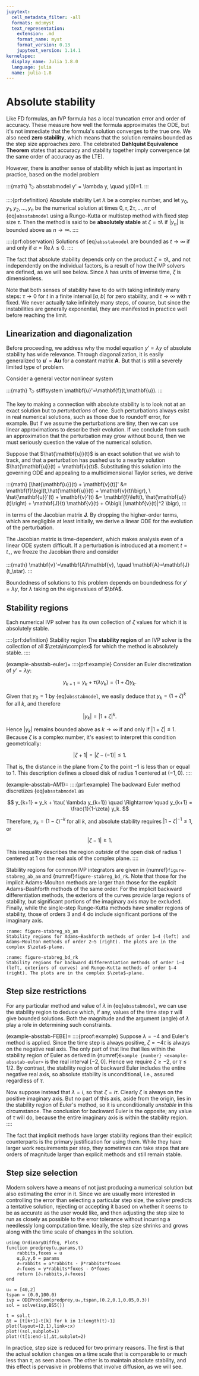 ```yaml
---
jupytext:
  cell_metadata_filter: -all
  formats: md:myst
  text_representation:
    extension: .md
    format_name: myst
    format_version: 0.13
    jupytext_version: 1.14.1
kernelspec:
  display_name: Julia 1.8.0
  language: julia
  name: julia-1.8
---
```


# Absolute stability

Like FD formulas, an IVP formula has a local truncation error and order of accuracy. These measure how well the formula approximates the ODE, but it's not immediate that the formula's solution converges to the true one. We also need **zero stability**, which means that the solution remains bounded as the step size approaches zero. The celebrated **Dahlquist Equivalence Theorem** states that accuracy and stability together imply convergence (at the same order of accuracy as the LTE).

However, there is another sense of stability which is just as important in practice, based on the model problem

:::{math}
:label: absstabmodel
y' = \lambda y, \quad y(0)=1.
:::

::::{prf:definition} Absolute stability
Let $\lambda$ be a complex number, and let $y_0,y_1,y_2,\ldots,y_n$ be the numerical solution at times $0,\tau,2\tau,\ldots,n\tau$ of {eq}`absstabmodel` using a Runge–Kutta or multistep method with fixed step size $\tau$. Then the method is said to be **absolutely stable** at $\zeta = \tau\lambda$ if $|y_n|$ is bounded above as $n\to\infty$. 
::::

::::{prf:observation}
Solutions of {eq}`absstabmodel` are bounded as $t\to\infty$ if and only if $\alpha = \operatorname{Re} \lambda \le 0$. 
::::

The fact that absolute stability depends only on the product $\zeta = \tau\lambda$, and not independently on the individual factors, is a result of how the IVP solvers are defined, as we will see below. Since $\lambda$ has units of inverse time, $\zeta$ is dimensionless.

Note that both senses of stability have to do with taking infinitely many steps: $\tau\to 0$ for $t$ in a finite interval $[a,b]$ for zero stability, and $t\to \infty$ with $\tau$ fixed. We never actually take infinitely many steps, of course, but since the instabilities are generally exponential, they are manifested in practice well before reaching the limit.

## Linearization and diagonalization

Before proceeding, we address why the model equation $y'=\lambda y$ of absolute stability has wide relevance. Through diagonalization, it is easily generalized to $\mathbf{u}'=\mathbf{A} \mathbf{u}$ for a constant matrix $\mathbf{A}$. But that is still a severely limited type of problem.

Consider a general vector nonlinear system 

:::{math}
:label: stiffsystem
\mathbf{u}'=\mathbf{f}(t,\mathbf{u}).
:::

The key to making a connection with absolute stability is to look not at an exact solution but to *perturbations* of one. Such perturbations always exist in real numerical solutions, such as those due to roundoff error, for example. But if we assume the perturbations are tiny, then we can use linear approximations to describe their evolution. If we conclude from such an approximation that the perturbation may grow without bound, then we must seriously question the value of the numerical solution.

Suppose that $\hat{\mathbf{u}}(t)$ is an exact solution that we wish to track, and that a perturbation has pushed us to a nearby solution $\hat{\mathbf{u}}(t) + \mathbf{v}(t)$. Substituting this solution into the governing ODE and appealing to a multidimensional Taylor series, we derive

:::{math}
[\hat{\mathbf{u}}(t) + \mathbf{v}(t)]' &= \mathbf{f}\bigl(t,\hat{\mathbf{u}}(t) + \mathbf{v}(t)\bigr), \\
\hat{\mathbf{u}}'(t) + \mathbf{v}'(t) &= \mathbf{f}\left(t, \hat{\mathbf{u}}(t)\right) + \mathbf{J}(t) \mathbf{v}(t) + O\bigl( \|\mathbf{v}(t)\|^2 \bigr),
:::

in terms of the Jacobian matrix $\mathbf{J}$. By dropping the higher-order terms, which are negligible at least initially, we derive a linear ODE for the evolution of the perturbation. 

The Jacobian matrix is time-dependent, which makes analysis even of a linear ODE system difficult. If a perturbation is introduced at a moment $t=t_\star$, we freeze the Jacobian there and consider

:::{math}
\mathbf{v}'=\mathbf{A}\mathbf{v}, \quad \mathbf{A}=\mathbf{J}(t_\star).
:::

Boundedness of solutions to this problem depends on boundedness for $y'=\lambda y$, for $\lambda$ taking on the eigenvalues of $\bfA$. 

## Stability regions

Each numerical IVP solver has its own collection of $\zeta$ values for which it is absolutely stable.

::::{prf:definition} Stability region
The **stability region** of an IVP solver is the collection of all $\zeta\in\complex$ for which the method is absolutely stable.
::::

(example-absstab-euler)=
::::{prf:example}
Consider an Euler discretization of $y'=\lambda y$:
  
$$
  y_{k+1} = y_k + \tau( \lambda y_k) =   (1+ \zeta ) y_k.
$$

Given that $y_0=1$ by {eq}`absstabmodel`, we easily deduce that $y_k = (1+\zeta)^k$ for all $k$, and therefore

$$
|y_k| = |1+\zeta|^k.
$$

Hence $|y_k|$ remains bounded above as $k\to \infty$ if and only if $|1+\zeta| \le 1$. Because $\zeta$ is a complex number, it's easiest to interpret this condition geometrically:

$$
  |\zeta + 1 | = |\zeta - (-1) | \le 1.
$$

That is, the distance in the plane from $\zeta$ to the point $-1$ is less than or equal to 1. This description defines a closed disk of radius 1 centered at $(-1,0)$.
::::

(example-absstab-AM1)=
::::{prf:example}
The backward Euler method discretizes {eq}`absstabmodel` as

$$
y_{k+1} = y_k + \tau( \lambda y_{k+1}) \quad \Rightarrow \quad y_{k+1} =  \frac{1}{1-\zeta} y_k.
$$

Therefore, $y_k=(1-\zeta)^{-k}$ for all $k$, and absolute stability requires $|1-\zeta|^{-1} \le 1$, or 

$$
|\zeta-1|\ge 1.
$$

This inequality describes the region *outside* of the open disk of radius 1 centered at $1$ on the real axis of the complex plane.
::::

Stability regions for common IVP integrators are given in {numref}`figure-stabreg_ab_am` and {numref}`figure-stabreg_bd_rk`.  Note that those for the implicit Adams-Moulton methods are larger than those for the explicit Adams-Bashforth methods of the same order.  For the implicit backward differentiation methods, the exteriors of the curves provide large regions of stability, but significant portions of the imaginary axis may be excluded.  Finally, while the single-step Runge-Kutta methods have smaller regions of stability, those of orders 3 and 4 do include significant portions of the imaginary axis.

```{figure} stabreg_ab_am.svg
:name: figure-stabreg_ab_am
Stability regions for Adams–Bashforth methods of order 1–4 (left) and Adams–Moulton methods of order 2–5 (right). The plots are in the complex $\zeta$-plane.
```

```{figure} stabreg_bd_rk.svg
:name: figure-stabreg_bd_rk
Stability regions for backward differentiation methods of order 1–4 (left, exteriors of curves) and Runge–Kutta methods of order 1–4 (right). The plots are in the complex $\zeta$-plane.
```

## Step size restrictions

For any particular method and value of $\lambda$ in {eq}`absstabmodel`, we can use the stability region to deduce which, if any, values of the time step $\tau$ will give bounded solutions. Both the magnitude and the argument (angle) of $\lambda$ play a role in determining such constraints.

(example-absstab-FEBE)=
::::{proof:example}
Suppose $\lambda=-4$ and Euler's method is applied. Since the time step is always positive, $\zeta=-4\tau$ is always on the negative real axis. The only part of that line that lies within the stability region of Euler as derived in {numref}`Example {number} <example-absstab-euler>` is the real interval $[-2,0]$. Hence we require $\zeta\ge -2$, or $\tau \le 1/2$. By contrast, the stability region of backward Euler includes the entire negative real axis, so absolute stability is unconditional, i.e., assured regardless of $\tau$.

Now suppose instead that $\lambda=i$, so that $\zeta=i\tau$. Clearly $\zeta$ is always on the positive imaginary axis. But no part of this axis, aside from the origin, lies in the stability region of Euler's method, so it is unconditionally *unstable* in this circumstance. The conclusion for backward Euler is the opposite; any value of $\tau$ will do, because the entire imaginary axis is within the stability region.
::::

The fact that implicit methods have larger stability regions than their explicit counterparts is the primary justification for using them. While they have larger work requirements per step, they sometimes can take steps that are orders of magnitude larger than explicit methods and still remain stable.


## Step size selection

Modern solvers have a means of not just producing a numerical solution but also estimating the error in it. Since we are usually more interested in controlling the error than selecting a particular step size, the solver predicts a tentative solution, rejecting or accepting it based on whether it seems to be as accurate as the user would like, and then adjusting the step size to run as closely as possible to the error tolerance without incurring a needlessly long computation time. Ideally, the step size shrinks and grows along with the time scale of changes in the solution.

```{code-cell}
using OrdinaryDiffEq, Plots
function predprey(u,params,t)
    rabbits,foxes = u 
    ⍺,β,γ,δ = params
    ∂ₜrabbits = ⍺*rabbits - β*rabbits*foxes
    ∂ₜfoxes = γ*rabbits*foxes - δ*foxes
    return [∂ₜrabbits,∂ₜfoxes]
end

u₀ = [40,2]
tspan = (0.0,100.0)
ivp = ODEProblem(predprey,u₀,tspan,(0.2,0.1,0.05,0.3))
sol = solve(ivp,BS5())

t = sol.t
Δt = [t[k+1]-t[k] for k in 1:length(t)-1]
plot(layout=(2,1),link=:x)
plot!(sol,subplot=1)
plot!(t[1:end-1],Δt,subplot=2)
```

In practice, step size is reduced for two primary reasons. The first is that the actual solution changes on a time scale that is comparable to or much less than $\tau$, as seen above. The other is to maintain absolute stability, and this effect is pervasive in problems that involve diffusion, as we will see.
